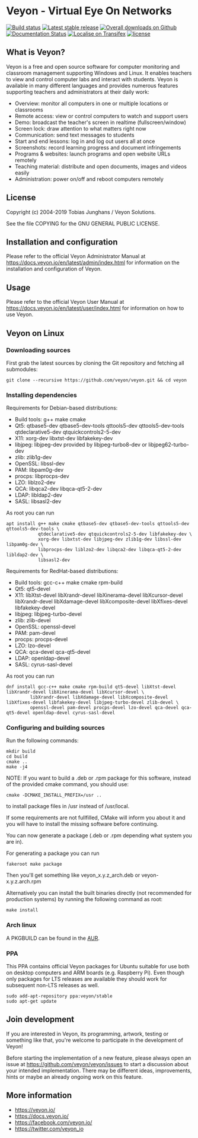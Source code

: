 # Veyon - Virtual Eye On Networks

[![Build status](https://img.shields.io/travis/veyon/veyon.svg)](https://travis-ci.org/veyon/veyon)
[![Latest stable release](https://img.shields.io/github/release/veyon/veyon.svg?maxAge=3600)](https://github.com/veyon/veyon/releases)
[![Overall downloads on Github](https://img.shields.io/github/downloads/veyon/veyon/total.svg?maxAge=3600)](https://github.com/veyon/veyon/releases)
[![Documentation Status](https://readthedocs.org/projects/veyon/badge/?version=latest)](https://docs.veyon.io/)
[![Localise on Transifex](https://img.shields.io/badge/localise-on_transifex-green.svg)](https://www.transifex.com/veyon-solutions/veyon/)
[![license](https://img.shields.io/badge/license-GPLv2-green.svg)](LICENSE)


## What is Veyon?

Veyon is a free and open source software for computer monitoring and classroom
management supporting Windows and Linux. It enables teachers to view and control
computer labs and interact with students. Veyon is available in many different
languages and provides numerous features supporting teachers and administrators
at their daily work:

  * Overview: monitor all computers in one or multiple locations or classrooms
  * Remote access: view or control computers to watch and support users
  * Demo: broadcast the teacher's screen in realtime (fullscreen/window)
  * Screen lock: draw attention to what matters right now
  * Communication: send text messages to students
  * Start and end lessons: log in and log out users all at once
  * Screenshots: record learning progress and document infringements
  * Programs & websites: launch programs and open website URLs remotely
  * Teaching material: distribute and open documents, images and videos easily
  * Administration: power on/off and reboot computers remotely


## License

Copyright (c) 2004-2019 Tobias Junghans / Veyon Solutions.

See the file COPYING for the GNU GENERAL PUBLIC LICENSE.


## Installation and configuration

Please refer to the official Veyon Administrator Manual at https://docs.veyon.io/en/latest/admin/index.html
for information on the installation and configuration of Veyon.


## Usage

Please refer to the official Veyon User Manual at https://docs.veyon.io/en/latest/user/index.html
for information on how to use Veyon.


## Veyon on Linux

### Downloading sources

First grab the latest sources by cloning the Git repository and fetching all submodules:

	git clone --recursive https://github.com/veyon/veyon.git && cd veyon


### Installing dependencies

Requirements for Debian-based distributions:

- Build tools: g++ make cmake
- Qt5: qtbase5-dev qtbase5-dev-tools qttools5-dev qttools5-dev-tools qtdeclarative5-dev qtquickcontrols2-5-dev
- X11: xorg-dev libxtst-dev libfakekey-dev
- libjpeg: libjpeg-dev provided by libjpeg-turbo8-dev or libjpeg62-turbo-dev
- zlib: zlib1g-dev
- OpenSSL: libssl-dev
- PAM: libpam0g-dev
- procps: libprocps-dev
- LZO: liblzo2-dev
- QCA: libqca2-dev libqca-qt5-2-dev
- LDAP: libldap2-dev
- SASL: libsasl2-dev

As root you can run

	apt install g++ make cmake qtbase5-dev qtbase5-dev-tools qttools5-dev qttools5-dev-tools \
	            qtdeclarative5-dev qtquickcontrols2-5-dev libfakekey-dev \
	            xorg-dev libxtst-dev libjpeg-dev zlib1g-dev libssl-dev libpam0g-dev \
	            libprocps-dev liblzo2-dev libqca2-dev libqca-qt5-2-dev libldap2-dev \
	            libsasl2-dev



Requirements for RedHat-based distributions:

- Build tools: gcc-c++ make cmake rpm-build
- Qt5: qt5-devel
- X11: libXtst-devel libXrandr-devel libXinerama-devel libXcursor-devel libXrandr-devel libXdamage-devel libXcomposite-devel libXfixes-devel libfakekey-devel
- libjpeg: libjpeg-turbo-devel
- zlib: zlib-devel
- OpenSSL: openssl-devel
- PAM: pam-devel
- procps: procps-devel
- LZO: lzo-devel
- QCA: qca-devel qca-qt5-devel
- LDAP: openldap-devel
- SASL: cyrus-sasl-devel

As root you can run

	dnf install gcc-c++ make cmake rpm-build qt5-devel libXtst-devel libXrandr-devel libXinerama-devel libXcursor-devel \
             libXrandr-devel libXdamage-devel libXcomposite-devel libXfixes-devel libfakekey-devel libjpeg-turbo-devel zlib-devel \
             openssl-devel pam-devel procps-devel lzo-devel qca-devel qca-qt5-devel openldap-devel cyrus-sasl-devel


### Configuring and building sources

Run the following commands:

	mkdir build
	cd build
	cmake ..
	make -j4

NOTE: If you want to build a .deb or .rpm package for this software, instead of the provided cmake command, you should use:

	cmake -DCMAKE_INSTALL_PREFIX=/usr ..

to install package files in /usr instead of /usr/local.

If some requirements are not fullfilled, CMake will inform you about it and
you will have to install the missing software before continuing.

You can now generate a package (.deb or .rpm depending what system you are in).

For generating a package you can run

	fakeroot make package

Then you'll get something like veyon_x.y.z_arch.deb or veyon-x.y.z.arch.rpm

Alternatively you can install the built binaries directly (not recommended for
production systems) by running the following command as root:

	make install

### Arch linux

A PKGBUILD can be found in the [AUR](https://aur.archlinux.org/packages/veyon/).

### PPA

This PPA contains official Veyon packages for Ubuntu suitable for use both on desktop computers and ARM boards (e.g. Raspberry Pi). Even though only packages for LTS releases are available they should work for subsequent non-LTS releases as well.

	sudo add-apt-repository ppa:veyon/stable
	sudo apt-get update

## Join development

If you are interested in Veyon, its programming, artwork, testing or something like that, you're welcome to participate in the development of Veyon!

Before starting the implementation of a new feature, please always open an issue at https://github.com/veyon/veyon/issues to start a discussion about your intended implementation. There may be different ideas, improvements, hints or maybe an already ongoing work on this feature.


## More information

* https://veyon.io/
* https://docs.veyon.io/
* https://facebook.com/veyon.io/
* https://twitter.com/veyon_io
